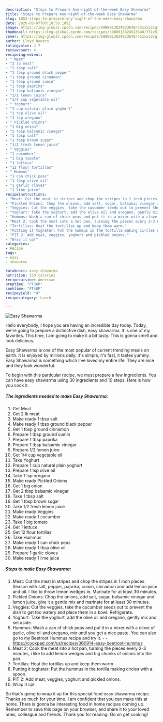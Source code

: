```yaml
---
description: "Steps to Prepare Any-night-of-the-week Easy Shawarma"
title: "Steps to Prepare Any-night-of-the-week Easy Shawarma"
slug: 1852-steps-to-prepare-any-night-of-the-week-easy-shawarma
date: 2020-08-07T00:18:50.109Z
image: https://img-global.cpcdn.com/recipes/5988913824923648/751x532cq70/easy-shawarma-recipe-main-photo.jpg
thumbnail: https://img-global.cpcdn.com/recipes/5988913824923648/751x532cq70/easy-shawarma-recipe-main-photo.jpg
cover: https://img-global.cpcdn.com/recipes/5988913824923648/751x532cq70/easy-shawarma-recipe-main-photo.jpg
author: Lloyd Newton
ratingvalue: 4.7
reviewcount: 4
recipeingredient:
- " Meat"
- "2 lb meat"
- "1 tbsp salt"
- "1 tbsp ground black pepper"
- "1 tbsp ground cinnamon"
- "1 tbsp ground cumin"
- "1 tbsp paprika"
- "1 tbsp balsamic vinegar"
- "1/2 lemon juice"
- "1/4 cup vegetable oil"
- " Yoghurt"
- "1 cup natural plain yoghurt"
- "1 tsp olive oil"
- "1 tsp oregano"
- " Pickled Onions"
- "1 big onion"
- "2 tbsp balsamic vinegar"
- "1 tbsp salt"
- "1 tbsp brown sugar"
- "1/2 fresh lemon juice"
- " Veggies"
- "1 cucumber"
- "1 big tomato"
- "1 lettuce"
- "12 flour tortillas"
- " Hummus"
- "1 can chick peas"
- "1 tbsp olive oil"
- "1 garlic cloves"
- "1 lime juice"
recipeinstructions:
- "Meat: Cut the meat in stripes and chop the stripes in 1 inch pieces. Season with salt, pepper, paprika, cumin, cinnamon and add lemon juice and oil. I like to throw lemon wedges in. Marinate for at least 30 minutes."
- "Pickled Onions: Chop the onions, add salt, sugar, balsamic vinegar and lemon juice, give it a gentle mix and marinate for at least 30 minutes."
- "Veggies: Cut the veggies, take the cucumber seeds out to prevent the dish to get too watery and place them in a bowl. Refrigerate."
- "Yoghurt: Take the yoghurt, add the olive oil and oregano, gently mix and set aside."
- "Hummus: Wash a can of chick peas and put it in a mixer with a clove of garlic, olive oil and oregano, mix until you get a nice paste. You can also go to my Beetroot Hummus recipe and try it.  https://cookpad.com/us/recipes/360914-easy-beetroot-hummus"
- "Meat 2: Cook the meat into a hot pan, turning the pieces every 2-3 minutes, i like to add lemon wedges and big chunks of onions into the pan."
- "Tortillas: Heat the tortillas up and keep them warm."
- "Putting it togheter: Put the hummus in the tortilla making circles with a spoon."
- "PIT 2: Add meat, veggies, yoghurt and pickled onions."
- "Wrap it up!"
categories:
- Recipe
tags:
- easy
- shawarma

katakunci: easy shawarma 
nutrition: 150 calories
recipecuisine: American
preptime: "PT36M"
cooktime: "PT46M"
recipeyield: "4"
recipecategory: Lunch

---
```



![Easy Shawarma](https://img-global.cpcdn.com/recipes/5988913824923648/751x532cq70/easy-shawarma-recipe-main-photo.jpg)

Hello everybody, I hope you are having an incredible day today. Today, we're going to prepare a distinctive dish, easy shawarma. It is one of my favorites. This time, I am going to make it a bit tasty. This is gonna smell and look delicious.



Easy Shawarma is one of the most popular of current trending meals on earth. It is enjoyed by millions daily. It's simple, it's fast, it tastes yummy. Easy Shawarma is something which I've loved my entire life. They are nice and they look wonderful.


To begin with this particular recipe, we must prepare a few ingredients. You can have easy shawarma using 30 ingredients and 10 steps. Here is how you cook it.

<!--inarticleads1-->

##### The ingredients needed to make Easy Shawarma:

1. Get  Meat
1. Get 2 lb meat
1. Make ready 1 tbsp salt
1. Make ready 1 tbsp ground black pepper
1. Get 1 tbsp ground cinnamon
1. Prepare 1 tbsp ground cumin
1. Prepare 1 tbsp paprika
1. Prepare 1 tbsp balsamic vinegar
1. Prepare 1/2 lemon juice
1. Get 1/4 cup vegetable oil
1. Take  Yoghurt
1. Prepare 1 cup natural plain yoghurt
1. Prepare 1 tsp olive oil
1. Take 1 tsp oregano
1. Make ready  Pickled Onions
1. Get 1 big onion
1. Get 2 tbsp balsamic vinegar
1. Take 1 tbsp salt
1. Get 1 tbsp brown sugar
1. Take 1/2 fresh lemon juice
1. Make ready  Veggies
1. Make ready 1 cucumber
1. Take 1 big tomato
1. Get 1 lettuce
1. Get 12 flour tortillas
1. Take  Hummus
1. Make ready 1 can chick peas
1. Make ready 1 tbsp olive oil
1. Prepare 1 garlic cloves
1. Make ready 1 lime juice




<!--inarticleads2-->

##### Steps to make Easy Shawarma:

1. Meat: Cut the meat in stripes and chop the stripes in 1 inch pieces. Season with salt, pepper, paprika, cumin, cinnamon and add lemon juice and oil. I like to throw lemon wedges in. Marinate for at least 30 minutes.
1. Pickled Onions: Chop the onions, add salt, sugar, balsamic vinegar and lemon juice, give it a gentle mix and marinate for at least 30 minutes.
1. Veggies: Cut the veggies, take the cucumber seeds out to prevent the dish to get too watery and place them in a bowl. Refrigerate.
1. Yoghurt: Take the yoghurt, add the olive oil and oregano, gently mix and set aside.
1. Hummus: Wash a can of chick peas and put it in a mixer with a clove of garlic, olive oil and oregano, mix until you get a nice paste. You can also go to my Beetroot Hummus recipe and try it. -  - https://cookpad.com/us/recipes/360914-easy-beetroot-hummus
1. Meat 2: Cook the meat into a hot pan, turning the pieces every 2-3 minutes, i like to add lemon wedges and big chunks of onions into the pan.
1. Tortillas: Heat the tortillas up and keep them warm.
1. Putting it togheter: Put the hummus in the tortilla making circles with a spoon.
1. PIT 2: Add meat, veggies, yoghurt and pickled onions.
1. Wrap it up!




So that's going to wrap it up for this special food easy shawarma recipe. Thanks so much for your time. I am confident that you can make this at home. There is gonna be interesting food in home recipes coming up. Remember to save this page on your browser, and share it to your loved ones, colleague and friends. Thank you for reading. Go on get cooking!
